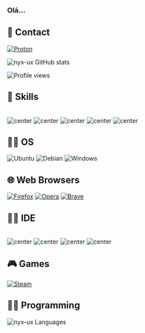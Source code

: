 ### Olá...

## 📱 Contact
[![Proton](https://img.shields.io/badge/ProtonMail-8B89CC?style=for-the-badge&logo=protonmail&logoColor=white
)](mailto:code1one@proton.me?)

![nyx-ux GitHub stats](https://github-readme-stats.vercel.app/api?username=nyx-ux&show_icons=true&theme=dark)
<p align="left"> <img src="https://komarev.com/ghpvc/?username=nyx-ux&color=purple" alt="Profile views" /> </p>

## 🚀 Skills
<div style ="display: inline_block"><br>
<img alt="center" src="https://img.shields.io/badge/Python-14354C?style=for-the-badge&logo=python&logoColor=white"
 /> 
 
 <img alt="center" src="https://img.shields.io/badge/HTML-239120?style=for-the-badge&logo=html5&logoColor=black"/>

 <img alt="center" src="https://img.shields.io/badge/CSS3-1572B6?style=for-the-badge&logo=css3&logoColor=white"/>

 <img alt="center" src="https://img.shields.io/badge/JavaScript-F7DF1E?style=for-the-badge&logo=javascript&logoColor=black"/>

 <img alt="center" src="https://img.shields.io/badge/Node.js-43853D?style=for-the-badge&logo=node.js&logoColor=white"/>
 
 ## 👨‍💻 OS
 ![Ubuntu](https://img.shields.io/badge/Ubuntu-E95420?style=for-the-badge&logo=ubuntu&logoColor=black)
  ![Debian](https://img.shields.io/badge/Debian-A81D33?style=for-the-badge&logo=debian&logoColor=whitehttps://img.shields.io/badge/Debian-A81D33?style=for-the-badge&logo=debian&logoColor=whitehttps://img.shields.io/badge/Debian-A81D33?style=for-the-badge&logo=debian&logoColor=whitehttps://img.shields.io/badge/Debian-A81D33?style=for-the-badge&logo=debian&logoColor=white)
  ![Windows](https://img.shields.io/badge/Windows-0078D6?style=for-the-badge&logo=windows&logoColor=black)

  ## 🌐 Web Browsers
  [![Firefox](https://img.shields.io/badge/Firefox_Browser-FF7139?style=for-the-badge&logo=Firefox-Browser&logoColor=white)](https://www.mozilla.org/pt-BR/firefox/new/)
 [![Opera](https://img.shields.io/badge/Opera-FF1B2D?style=for-the-badge&logo=Opera&logoColor=white)](https://www.opera.com/pt-br)
 [![Brave](https://img.shields.io/badge/Brave-FF1B2D?style=for-the-badge&logo=Brave&logoColor=white)](https://brave.com/pt-br/download/)


 ## 👨‍💻 IDE
<div style="display:inline_block"><br/>
<img alt="center" src="https://img.shields.io/badge/PyCharm-000000.svg?&style=for-the-badge&logo=PyCharm&logoColor=white"/>
<img alt="center" src="https://img.shields.io/badge/Visual_Studio_Code-0078D4?style=for-the-badge&logo=visual%20studio%20code&logoColor=white"/>
<img alt="center" src="https://img.shields.io/badge/sublime_text-%23575757.svg?&style=for-the-badge&logo=sublime-text&logoColor=important"/>
<img alt="center" src="https://img.shields.io/badge/Notepad++-90E59A.svg?style=for-the-badge&logo=notepad%2B%2B&logoColor=black"/>

##  🎮 Games
[![Steam](https://img.shields.io/badge/Steam-000000?style=for-the-badge&logo=steam&logoColor=white)](https://steamcommunity.com/profiles/76561198862987202/)


## 👨‍💻 Programming
<img alt="nyx-ux Languages" src="https://github-readme-stats.vercel.app/api/top-langs/?username=N4kimo&layout=compact&theme=github_dark&bg_color=1F222E&title_color=F85D7F&icon_color=F8D866"/>

  
